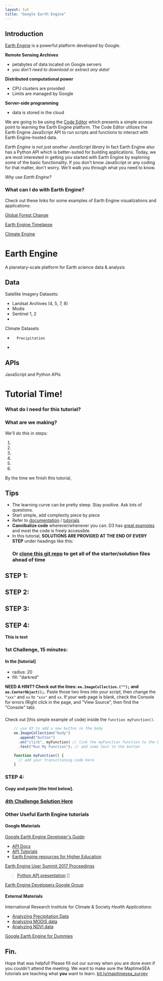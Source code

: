 ```yaml
---
layout: tut
title: "Google Earth Engine"
---
```


## Introduction
[Earth Engine](https://earthengine.google.com/) is a powerful platform developed by Google.

**Remote Sensing Archives**
- petabytes of data located on Google servers
- *you don't need to download or extract any data!*

**Distributed computational power**
- CPU clusters are provided
- Limits are managed by Google

**Server-side programming**
- data is stored in the cloud


We are going to be using the [Code Editor](https://code.earthengine.google.com/) which presents a simple access point to learning the Earth Engine platform. The Code Editor utilizes the Earth Engine JavaScript API to run scripts and functions to interact with Earth Engine-hosted data.

*Earth Engine is not just another JavaScript library*
In fact Earth Engine also has a Python API which is better-suited for building applications. Today, we are most interested in getting you started with Earth Engine by exploring some of the basic functionality. If you don't know JavaScript or any coding for that matter, don't worry. We'll walk you through what you need to know.

*Why use Earth Engine?*


### What can I do with Earth Engine?

Check out these links for some examples of Earth Engine visualizations and applications:

[Global Forest Change](http://earthenginepartners.appspot.com/science-2013-global-forest)

[Earth Engine Timelapse](https://earthengine.google.com/timelapse/)

[Climate Engine](http://climateengine.org/)


# Earth Engine
A planetary-scale platform for Earth science data & analysis

## Data
Satellite Imagery Datasets:
- Landsat Archives (4, 5, 7, 8)
- Modis
- Sentinel 1, 2
-

Climate Datasets
-		Precipitation
-		

## APIs

JavaScript and Python APIs


# Tutorial Time!

### What do I need for this tutorial?


### What are we making?
We'll do this in steps:

1.

2.

3.

4.

5.

6.

By the time we finish this tutorial,


## Tips

* The learning curve can be pretty steep. Stay positive.  Ask lots of questions.
* Start simple, add complexity piece by piece
* Refer to [documentation]() / [tutorials]()
* **Cannibalize code** wherever/whenever you can. D3 has [great examples](https://bl.ocks.org/) and most the code is freely accessible.
* In this tutorial, **SOLUTIONS ARE PROVIDED AT THE END OF EVERY STEP** under headings like this:
	### Or [clone this git repo](https://github.com/Ryshackleton/d3_maptime.git) to get all of the starter/solution files ahead of time

## STEP 1:

## STEP 2:

## STEP 3:

## STEP 4:

**This is text**


### 1st Challenge, 15 minutes:

#### In the [tutorial]

 * radius: 20
 * fill: "darkred"

**NEED A HINT? Check out the lines: `ee.ImageCollection.("");` and `ee.CenterObject();`.**  Paste those two lines into your script, then change the `"xxx"` and `xx` to `"xxx"` and `xx`.  If your web page is blank, check the Console for errors (Right click in the page, and "View Source", then find the "Console" tab).


###

Check out [this simple example of code) inside the `function myFunction()`.

```JavaScript
    // use d3 to add a new button in the body
    ee.ImageCollection("body")
      .append("button")
      .on("click", myFunction) // link the myFunction function to the button click
      .text("Run My Function"); // add some text to the button

    function myFunction() {
      // add your transitioning code here
    }
```

### STEP 4:
#### Copy and paste [the html below].

### [4th Challenge Solution Here](http://github.com/jmasselink/)


### Other Useful Earth Engine tutorials

#### Google Materials
[Google Earth Engine Developer's Guide](https://developers.google.com/earth-engine/):
- [API Docs](https://developers.google.com/earth-engine/api_docs)
- [API Tutorials](https://developers.google.com/earth-engine/tutorials)
- [Earth Engine resources for Higher Education](https://developers.google.com/earth-engine/edu)

[Earth Engine User Summit 2017 Proceedings](https://events.withgoogle.com/google-earth-engine-user-summit-2017/breakout-sessions/#content)
> [Python API presentation](https://docs.google.com/presentation/d/1MVVeyCdm-FrMVRPop6wB3iyd85TAlwB-F9ygTQZ8S1w/pub?slide=id.g1e419debf0_1_205)
> []

[Earth Engine Developers Google Group](https://groups.google.com/forum/#!forum/google-earth-engine-developers)

#### External Materials

International Research Institute for Climate & Society *Health Applications*:
- [Analyzing Precipitation Data](http://iri.columbia.edu/~pceccato/Google_Training_Health/CHIRPS_Precipitation.pdf)
- [Analyzing MODIS data](http://iri.columbia.edu/~pceccato/Google_Training_Health/MODIS%20lst.pdf)
- [Analyzing NDVI data](http://iri.columbia.edu/~pceccato/Google_Training_Health/NDVI.pdf)

[Google Earth Engine for Dummies](https://slides.com/miguelangelmenarguez)


## Fin.

Hope that was helpful! Please fill out our survey when you are done even if you couldn't attend the meeting. We want to make sure the MaptimeSEA tutorials are teaching what **you** want to learn. [bit.ly/maptimesea_survey](http://bit.ly/maptimesea_survey)
